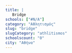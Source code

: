 ```yaml
---
title: |
   Bridge
schools: ["#N/A"]
category: "Αθλητισμός"
slug: "bridge"
slugCategory: "athlitismos"
schoolscount: "0"
city: "Αθήνα"
---
```


